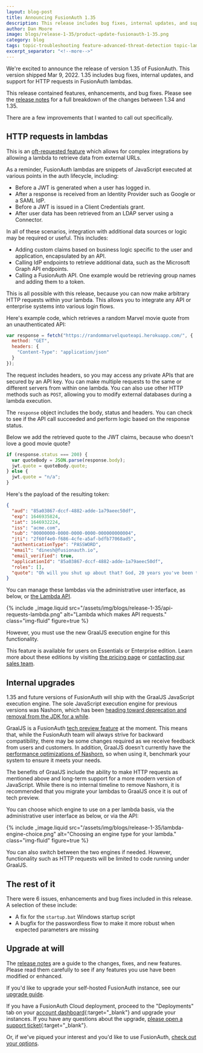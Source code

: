 ```yaml
---
layout: blog-post
title: Announcing FusionAuth 1.35
description: This release includes bug fixes, internal updates, and support for HTTP requests in FusionAuth lambdas.
author: Dan Moore
image: blogs/release-1-35/product-update-fusionauth-1-35.png
category: blog
tags: topic-troubleshooting feature-advanced-threat-detection topic-lambda
excerpt_separator: "<!--more-->"
---
```


We're excited to announce the release of version 1.35 of FusionAuth. This version shipped Mar 9, 2022. 1.35 includes bug fixes, internal updates, and support for HTTP requests in FusionAuth lambdas.

<!--more-->

This release contained features, enhancements, and bug fixes. Please see the [release notes](/docs/v1/tech/release-notes#version-1-35-0) for a full breakdown of the changes between 1.34 and 1.35. 

There are a few improvements that I wanted to call out specifically.

## HTTP requests in lambdas

This is an [oft-requested feature](https://github.com/FusionAuth/fusionauth-issues/issues/267) which allows for complex integrations by allowing a lambda to retrieve data from external URLs.

As a reminder, FusionAuth lambdas are snippets of JavaScript executed at various points in the auth lifecycle, including:

* Before a JWT is generated when a user has logged in.
* After a response is received from an Identity Provider such as Google or a SAML IdP.
* Before a JWT is issued in a Client Credentials grant.
* After user data has been retrieved from an LDAP server using a Connector.

In all of these scenarios, integration with additional data sources or logic may be required or useful. This includes:

* Adding custom claims based on business logic specific to the user and application, encapsulated by an API.
* Calling IdP endpoints to retrieve additional data, such as the Microsoft Graph API endpoints.
* Calling a FusionAuth API. One example would be retrieving group names and adding them to a token.

This is all possible with this release, because you can now make arbitrary HTTP requests within your lambda. This allows you to integrate any API or enterprise systems into various login flows.

Here's example code, which retrieves a random Marvel movie quote from an unauthenticated API:

```javascript
var response = fetch("https://randommarvelquoteapi.herokuapp.com/", {
  method: "GET",
  headers: {
    "Content-Type": "application/json"
  }
});
```

The request includes headers, so you may access any private APIs that are secured by an API key. You can make multiple requests to the same or different servers from within one lambda. You can also use other HTTP methods such as `POST`, allowing you to modify external databases during a lambda execution.

The `response` object includes the body, status and headers. You can check to see if the API call succeeded and perform logic based on the response status. 

Below we add the retrieved quote to the JWT claims, because who doesn't love a good movie quote?

```javascript
if (response.status === 200) {
  var quoteBody = JSON.parse(response.body);
  jwt.quote = quoteBody.quote;
} else {
  jwt.quote = "n/a";
}
```

Here's the payload of the resulting token:

```json
{
  "aud": "85a03867-dccf-4882-adde-1a79aeec50df",
  "exp": 1646935824,
  "iat": 1646932224,
  "iss": "acme.com",
  "sub": "00000000-0000-0000-0000-000000000004",
  "jti": "2f60f4e0-f686-4cfe-a5af-bdfb77068ad5",
  "authenticationType": "PASSWORD",
  "email": "dinesh@fusionauth.io",
  "email_verified": true,
  "applicationId": "85a03867-dccf-4882-adde-1a79aeec50df",
  "roles": [],
  "quote": "Oh will you shut up about that? God, 20 years you've been throwing that in my face. Like it's some great thing, not eating me. Normal people don't even think about eating someone else, much less, that person having to be grateful for it."
}
```

You can manage these lambdas via the administrative user interface, as below, or [the Lambda API](/docs/v1/tech/apis/lambdas).

{% include _image.liquid src="/assets/img/blogs/release-1-35/api-requests-lambda.png" alt="Lambda which makes API requests." class="img-fluid" figure=true %}

However, you must use the new GraalJS execution engine for this functionality.

This feature is available for users on Essentials or Enterprise edition. Learn more about these editions by visiting [the pricing page](/pricing) or [contacting our sales team](/contact).

## Internal upgrades

1.35 and future versions of FusionAuth will ship with the GraalJS JavaScript execution engine. The sole JavaScript execution engine for previous versions was Nashorn, which has been [heading toward deprecation and removal from the JDK for a while](https://openjdk.java.net/jeps/335).

GraalJS is a FusionAuth [tech preview feature](/docs/v1/tech/core-concepts/roadmap#tech-preview-features) at the moment. This means that, while the FusionAuth team will always strive for backward compatibility, there may be some changes required as we receive feedback from users and customers. In addition, GraalJS doesn't currently have the [performance optimizations of Nashorn](https://github.com/FusionAuth/fusionauth-issues/issues/571#issuecomment-1061614065), so when using it, benchmark your system to ensure it meets your needs.

The benefits of GraalJS include the ability to make HTTP requests as mentioned above and long-term support for a more modern version of JavaScript. While there is no internal timeline to remove Nashorn, it is recommended that you migrate your lambdas to GraalJS once it is out of tech preview.

You can choose which engine to use on a per lambda basis, via the administrative user interface as below, or via the API:

{% include _image.liquid src="/assets/img/blogs/release-1-35/lambda-engine-choice.png" alt="Choosing an engine type for your lambda." class="img-fluid" figure=true %}

You can also switch between the two engines if needed. However, functionality such as HTTP requests will be limited to code running under GraalJS.

## The rest of it

There were 6 issues, enhancements and bug fixes included in this release. A selection of these include:

* A fix for the `startup.bat` Windows startup script
* A bugfix for the passwordless flow to make it more robust when expected parameters are missing

## Upgrade at will

The [release notes](/docs/v1/tech/release-notes#version-1-35-0) are a guide to the changes, fixes, and new features. Please read them carefully to see if any features you use have been modified or enhanced.

If you'd like to upgrade your self-hosted FusionAuth instance, see our [upgrade guide](/docs/v1/tech/admin-guide/upgrade). 

If you have a FusionAuth Cloud deployment, proceed to the "Deployments" tab on your [account dashboard](https://account.fusionauth.io/account/deployment/){:target="_blank"} and upgrade your instances. If you have any questions about the upgrade, [please open a support ticket](https://account.fusionauth.io/account/support/){:target="_blank"}.

Or, if we've piqued your interest and you'd like to use FusionAuth, [check out your options](/pricing).
